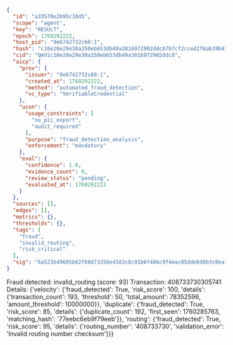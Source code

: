 ```json
{
  "id": "a33570e2b95c10d5",
  "scope": "agent",
  "key": "RESULT",
  "epoch": 1760292222,
  "host_pid": "9e6742732c60:1",
  "hash": "c10e20e29e30a350eb653db49a3816972902ddc87b7cf2cced2f6ab39b437824",
  "cid": "QmV1c10e20e29e30a350eb653db49a3816972902ddc8",
  "aicp": {
    "prov": {
      "issuer": "9e6742732c60:1",
      "created_at": 1760292222,
      "method": "automated_fraud_detection",
      "vc_type": "VerifiableCredential"
    },
    "ucon": {
      "usage_constraints": [
        "no_pii_export",
        "audit_required"
      ],
      "purpose": "fraud_detection_analysis",
      "enforcement": "mandatory"
    },
    "eval": {
      "confidence": 1.0,
      "evidence_count": 0,
      "review_status": "pending",
      "evaluated_at": 1760292222
    }
  },
  "sources": [],
  "edges": [],
  "metrics": {},
  "thresholds": {},
  "tags": [
    "fraud",
    "invalid_routing",
    "risk_critical"
  ],
  "sig": "6a523b49605b62f68d73358e4583c8c91b6f486c9f4eac05ddeb98b3c0ea1bdc"
}
```

Fraud detected: invalid_routing (score: 93)
Transaction: 408733730305741
Details: {'velocity': {'fraud_detected': True, 'risk_score': 100, 'details': {'transaction_count': 193, 'threshold': 50, 'total_amount': 78352596, 'amount_threshold': 10000000}}, 'duplicate': {'fraud_detected': True, 'risk_score': 85, 'details': {'duplicate_count': 192, 'first_seen': 1760285763, 'matching_hash': '77eebc6eb9f79eeb'}}, 'routing': {'fraud_detected': True, 'risk_score': 95, 'details': {'routing_number': '408733730', 'validation_error': 'Invalid routing number checksum'}}}
